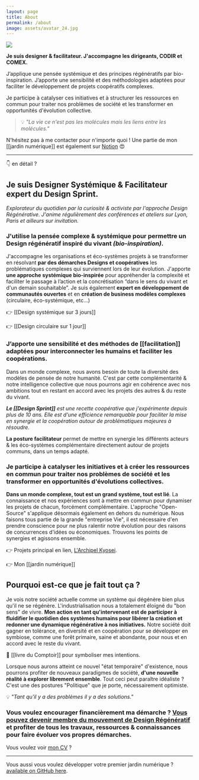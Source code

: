```yaml
---
layout: page
title: About
permalink: /about
image: assets/avatar_24.jpg
---
```

![]({{page.image}})

**Je suis designer & facilitateur. J'accompagne les dirigeants, CODIR et COMEX.** 

J’applique une pensée systémique et des principes régénératifs par bio-inspiration. 
J’apporte une sensibilité et des méthodologies adaptées pour faciliter le développement de projets coopératifs complexes.

Je participe à catalyser ces initiatives et à structurer les ressources en commun pour traiter nos problèmes de société et les transformer en opportunités d'évolution collective.

> 💡 _"La vie ce n'est pas les molécules mais les liens entre les molécules."_



N'hésitez pas à me contacter pour n'importe quoi ! Une partie de mon [[jardin numérique]] est également sur [Notion](https://www.notion.so/liutnotes/Explorer-cr-er-ensemble-a39dc93057aa45999a87feffe61ed956) 😍

---

👇 en détail ?

## Je suis Designer Systémique & Facilitateur expert du Design Sprint.

_Explorateur du quotidien par la curiosité & activiste par l'approche Design Régénérative. J'anime régulièrement des conférences et ateliers sur Lyon, Paris et ailleurs sur invitation._

### J'utilise la pensée complexe & systémique pour permettre un Design régénératif inspiré du vivant _(bio-inspiration)_. 

J'accompagne les organisations et éco-systèmes projets à se transformer en résolvant **par des démarches Designs et coopératives** les problématiques complexes qui surviennent lors de leur évolution. J'apporte **une approche systémique bio-inspirée** pour appréhender la complexité et faciliter le passage à l’action et la concrétisation “dans le sens du vivant et d'un demain souhaitable”. Je suis également **expert en développement de communautés ouvertes** et en **création de business modèles complexes** (circulaire, éco-systémique, etc…)  

👉 [[Design systémique sur 3 jours]]

👉 [[Design circulaire sur 1 jour]]

### J’apporte une sensibilité et des méthodes de [[facilitation]] adaptées pour interconnecter les humains et faciliter les coopérations. 

Dans un monde complexe, nous avons besoin de toute la diversité des modèles de pensée de notre humanité. C'est par cette complémentarité & notre intelligence collective que nous pourrons agir en cohérence avec nos ambitions tout en restant en accord avec les projets des autres & du reste du vivant.

_**Le [[Design Sprint]]**_ _est une recette coopérative que j'expérimente depuis plus de 10 ans. Elle est d'une efficience remarquable pour faciliter la mise en synergie et la coopération autour de problématiques majeures à résoudre._

**La posture facilitateur** permet de mettre en synergie les différents acteurs & les éco-systèmes complémentaire directement autour de projets communs, dans un temps adapté.

### Je participe à catalyser les initiatives et à créer les ressources en commun pour traiter nos problèmes de société et les transformer en opportunités d'évolutions collectives.  

**Dans un monde complexe, tout est un grand système, tout est lié**. La connaissance et nos expériences sont à mettre en commun pour dynamiser les projets de chacun, forcément complémentaire. L'approche "Open-Source" s'applique désormais également en dehors du numérique. Nous faisons tous partie de la grande "entreprise Vie", il est nécessaire d'en prendre conscience pour ne plus ralentir notre évolution pour des raisons de concurrences d'idées ou économiques. Trouvons les points de synergies et agissons ensemble.

👉 Projets principal en lien, [L'Archipel Kyosei](https://archipelkyosei.com/ "Link: https://archipelkyosei.com").

👉 Mon [[jardin numérique]]

## Pourquoi est-ce que je fait tout ça ?

Je vois notre société actuelle comme un système qui dégénère bien plus qu'il ne se régénère. L'industrialisation nous a totalement éloigné du "bon sens" de vivre. **Mon action en tant qu'intervenant est de participer à fluidifier le quotidien des systèmes humains pour libérer la création et redonner une dynamique régénérative à nos initiatives.** 
Notre société doit gagner en tolérance, en diversité et en coopération pour se développer en symbiose, comme une forêt primaire, saine et abondante, pour nous et en accord avec le reste du vivant.

📕 [[livre du Comptoir]] pour symboliser mes intentions.

Lorsque nous aurons atteint ce nouvel "état temporaire" d'existence, nous pourrons profiter de nouveaux paradigmes de société, **d'une nouvelle réalité à explorer librement ensemble**. Tout ceci peut paraître idéaliste ? C'est une des postures "Politique" que je porte, nécessairement optimiste.

💡 *"Tant qu'il y a des problèmes il y a des solutions."*

### Vous voulez encourager financièrement ma démarche ? [Vous pouvez devenir membre du mouvement de Design Régénératif](https://www.buymeacoffee.com/liut "Link: https://www.buymeacoffee.com/liut") et profiter de tous les travaux, ressources & connaissances pour faire évoluer vos propres démarches.

Vous voulez voir [mon CV](https://standardresume.co/r/W8FdUb9_QUu4fymQ-9xdz "Link: https://standardresume.co/r/W8FdUb9_QUu4fymQ-9xdz") ?

---
Vous aussi vous voulez développer votre premier jardin numérique ?
[available on GitHub here](https://github.com/maximevaillancourt/digital-garden-jekyll-template).

<style>
  .wrapper {
    max-width: 46em;
  }
</style>